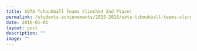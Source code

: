 ```yaml
---
title: SOTA Tchoukball Teams Clinched 2nd Place!
permalink: /students-achievements/2015-2016/sota-tchoukball-teams-clinched-2nd-place/
date: 2016-01-01
layout: post
description: ""
image: ""
---
```

